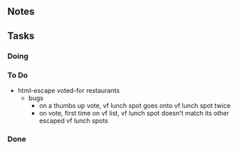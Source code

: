 ## Notes

## Tasks

### Doing

### To Do

- html-escape voted-for restaurants
    - bugs
        - on a thumbs up vote, vf lunch spot goes onto vf lunch spot twice
        - on vote, first time on vf list, vf lunch spot doesn't match its other escaped vf lunch spots

### Done

